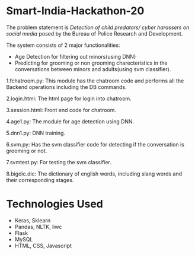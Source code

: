 # Smart-India-Hackathon-20
The problem statement is *Detection of child predators/ cyber harassers on social media* posed by the Bureau of Police Research and Development.

The system consists of 2 major functionalities:

* Age Detection for filtering out minors(using DNN) 
* Predicting for grooming or non grooming charecteristics in the conversations between minors and adults(using svm classifier).

1.fchatroom.py: This module has the chatroom code and performs all the Backend operations including the DB commands.

2.login.html: The html page for login into chatroom.

3.session.html: Front end code for chatroom.

4.age1.py: The module for age detection using DNN.

5.dnn1.py: DNN training.

6.svm.py: Has the svm classifier code for detecting if the conversation is grooming or not.

7.svmtest.py: For testing the svm classifier.

8.bigdic.dic: The dictionary of english words, including slang words and their corresponding stages.

# Technologies Used
* Keras, Sklearn
* Pandas, NLTK, liwc
* Flask
* MySQL
* HTML, CSS, Javascript
